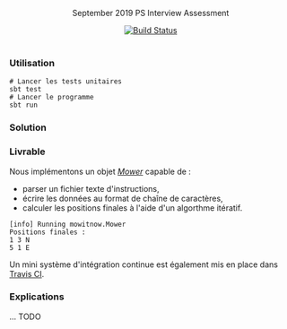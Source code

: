 
<p align="center">
  September 2019 PS Interview Assessment
</p>

<p align="center">
  <a href="http://travis-ci.org/mycaule/ps-assessment"><img src="https://api.travis-ci.org/mycaule/ps-assessment.svg?branch=master" alt="Build Status"></a>
  <br>
  <br>
</p>


### Utilisation
```
# Lancer les tests unitaires
sbt test
# Lancer le programme
sbt run
```

### Solution

### Livrable

Nous implémentons un objet [*Mower*](src/main/scala/mycaule/Mower.scala) capable de :
- parser un fichier texte d'instructions,
- écrire les données au format de chaîne de caractères,
- calculer les positions finales à l'aide d'un algorthme itératif.

```
[info] Running mowitnow.Mower
Positions finales :
1 3 N
5 1 E
```

Un mini système d'intégration continue est également mis en place dans [Travis CI](http://travis-ci.org/mycaule/ps-assessment).

### Explications

... TODO
